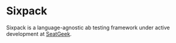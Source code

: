 Sixpack
=======

Sixpack is a language-agnostic ab testing framework under active development at [SeatGeek](http://seatgeek.com/).
